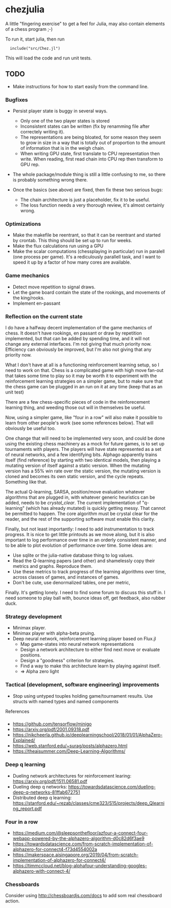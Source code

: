 # chezjulia


A little "fingering exercise" to get a feel for Julia, may also contain
elements of a chess program ;-)

To run it, start julia, then run

      include("src/Chez.jl")


This will load the code and run unit tests. 


## TODO


* Make instructions for how to start easily from the command line.

### Bugfixes


* Persist player state is buggy in several ways.
  * Only one of the two player states is stored
  * Inconsistent states can be written (fix by renamming
    file after correctely writing it).
  * The representations are being bloated, for some reason they seem to
    grow in size in a way that is totally out of proportion to
    the amount of information that is in the weigh chain.
  * When writing GPU state, first translate to CPU representation
    then write. When reading, first read chain into CPU rep
    then transform to GPU rep.

* The whole package/module thing is still a little confusing to me,
  so there is probably something wrong there.

* Once the basics (see above) are fixed, then fix these two
  serious bugs:

  * The chain architecture is just a placeholder, fix it to be useful.
  * The loss function needs a very thorough review, it's almost certainly
    wrong.
    

### Optimizations

* Make the makefile be reentrant, so that it can be reentrant and started
  by crontab. This thing should be set up to run for weeks.
* Make the flux calculations run using a GPU
* Make the scalar computations (chessplaying in particular) run in
  paralell (one process per game). It's a rediculously parallell
  task, and I want to speed it up by a factor of how many cores are
  available.

### Game mechanics


* Detect move repetition to signal draws.
* Let the game board contain the state of the rookings, and movements of the king/rooks.
* Implement en-passant
 

### Reflection on the current state


I do have a halfway decent implementation of the game mechanics of
chess. It doesn't have rookings, en passant or draw by repetition
implemented, but that can be added by spending time, and it will not
change any external interfaces.  I'm not giving that much priority
now.  Efficiency can obviously be improved, but I'm also not giving
that any priority now.

What I don't have at all is a functioning reinforcement learning
setup, so I need to work on that.  Chess is a complicated game with
high move fan-out that takes some time to play so it may be worth it
to experiment with the reinforcement learning strategies on a simpler
game, but to make sure that the chess game can be plugged in an run on
it at any time (keep that as an unit test)

There are a few chess-specific pieces of code in the reinforecement
learning thing, and weeding those out will in themselves be useful.

Now, using a simpler game, like "four in a row" will also make it
possible to learn from other people's work (see some references
below).  That will obviously be useful too.

One change that will need to be implemented very soon, and could be
done using the existing chess machinery as a mock for future games, is
to set up tournaments with players.  The players will have state
represented as a set of neural networks, and a few identifying bits.
Alphago apparently trains itself (find reference) by starting with two
identical models, then playing a mutating version of itself against a
static version.  When the mutating version has a 55% win rate over the
static version, the mutating version is cloned and becomes its own
static version, and the cycle repeats. Something like that.

The actual Q-learning, SARSA, position/move evaluation whatever
algorithms that are plugged in, with whatever generic heuristics
can be added, needs to be _crystal_clear_.   The current
implementation of "q-learning" (which has already mutated)
is quickly getting messy.  That cannot be permitted to happen.
The core algorithm must be crystal clear for the reader, and the
rest of the supporting software must enable this clarity.

Finally, but not least importantly: I need to add instrumentation to
track progress.  It is nice to get little printouts as we move along,
but it is also important to log performance over time in an orderly
consistent manner, and to be able to plot evolution of performance
over time.   Some ideas are:

 * Use sqlite or the julia-native database thing to log values.
 * Read the Q-learning papers (and other) and shamelessly copy
   their metrics and graphs.  Reproduce them.
 * Use these metrics to track progress of the learning algorithms
   over time, across classes of games, and instances of games.
 * Don't be cute, use denormalized tables, one per metric,


Finally.  It's getting lonely.  I need to find some forum to discuss
this stuff in.  I need someone to play ball with, bounce ideas off,
get feedback, also rubber duck.


### Strategy development

* Minimax player.
* Minimax player with alpha-beta pruing.
* Deep neural network, reinforcement learning player based on Flux.jl
   - Map game-states into neural network representations
   - Design a network architecture to either find next move or evaluate positions.
   - Design a "goodness" criterion for strategies.
   - Find a way to make this architecture learn by playing against itself.
   - => Alpha zero light

### Tactical (development, software engineering) improvements

* Stop using untyped touples holding game/tournament results. Use structs with
  named types and named components

References
### 
* https://github.com/tensorflow/minigo
* https://arxiv.org/pdf/2001.09318.pdf
* https://nikcheerla.github.io/deeplearningschool/2018/01/01/AlphaZero-Explained/
* https://web.stanford.edu/~surag/posts/alphazero.html
* https://theaisummer.com/Deep-Learning-Algorithms/


### Deep q learning

* Dueling network architectures for reinforcement learing: https://arxiv.org/pdf/1511.06581.pdf
* Dueling deep q networks: https://towardsdatascience.com/dueling-deep-q-networks-81ffab672751
* Distributed deep q learning: https://stanford.edu/~rezab/classes/cme323/S15/projects/deep_Qlearning_report.pdf


### Four in a row

* https://medium.com/@sleepsonthefloor/azfour-a-connect-four-webapp-powered-by-the-alphazero-algorithm-d0c82d6f3ae9
* https://towardsdatascience.com/from-scratch-implementation-of-alphazero-for-connect4-f73d4554002a
* https://makerspace.aisingapore.org/2019/04/from-scratch-implementation-of-alphazero-for-connect4/
* https://timmccloud.net/blog-alphafour-understanding-googles-alphazero-with-connect-4/


### Chessboards


Consider using http://chessboardjs.com/docs to add som real chessboard action.

